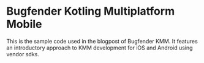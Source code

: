 # Bugfender Kotling Multiplatform Mobile  
This is the sample code used in the blogpost of Bugfender KMM. It features an introductory approach to KMM development for iOS and Android using vendor sdks. 
